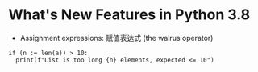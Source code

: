 What's New Features in Python 3.8
=================================
* Assignment expressions: 赋值表达式 (the walrus operator)
```
if (n := len(a)) > 10:
  print(f"List is too long {n} elements, expected <= 10")
```


